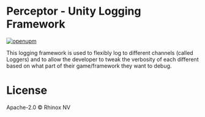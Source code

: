 # Perceptor - Unity Logging Framework

[![openupm](https://img.shields.io/npm/v/com.rhinox.open.perceptor?label=openupm&registry_uri=https://package.openupm.com)](https://openupm.com/packages/com.rhinox.open.perceptor/)

This logging framework is used to flexibly log to different channels (called Loggers) and to allow the developer to tweak the verbosity of each different based on what part of their game/framework they want to debug.


# License

Apache-2.0 © Rhinox NV
